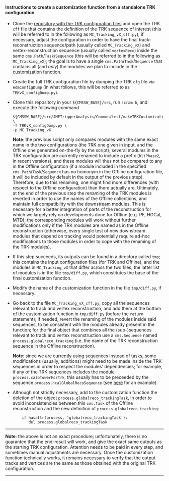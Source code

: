 #### Instructions to create a customization function from a standalone TRK configuration

* Clone the [repository with the TRK configuration files](https://github.com/hevjinyarar/CMS_HLT_Phase2_Tracking)
  and open the TRK `cff` file that contains the definition of the TRK sequence of interest
  (this will be referred to in the following as `MC_Tracking_vX_cff.py`);
  if necessary, adjust the configuration in order to have the final
  track-reconstruction sequence/path (usually called `MC_Tracking_vX`) and vertex-reconstruction sequence (usually called `vertexReco`)
  inside the same `cms.Path`/`Task`/`Sequence` (this will be referred to in the following as `MC_Tracking_vX`);
  the goal is to have a single `cms.Path`/`Task`/`Sequence` that contains
  all (and *only*) the modules we plan to include in the customization function.

* Create the full TRK configuration file by dumping the TRK `cfg` file via `edmConfigDump`
  (in what follows, this will be referred to as `TRKvX_configDump.py`).

* Clone this repository in your `${CMSSW_BASE}/src`, run `scram b`, and execute the following command
  ```
  ${CMSSW_BASE}/src/JMETriggerAnalysis/Common/test/makeTRKCustomizationFunction.sh \
  -f TRKvX_configDump.py \
  -p MC_Tracking_vX
  ```
  **Note**:
  the previous script only compares modules with the same exact name in the two configurations
  (the TRK one given in input, and the Offline one generated on-the-fly by the script);
  several modules in the TRK configuration are currently renamed to include a prefix (`hltPhase2`, in recent versions),
  and these modules will thus not be compared to any in the Offline configuration
  (if a module included in the specified `cms.Path`/`Task`/`Sequence`
  has no homonym in the Offline configuration file,
  it will be included by default in the output of the previous step).
  Therefore, due to this renaming, one might find more differences
  (with respect to the Offline configuration) than there actually are.
  Ultimately, at the end of the previous step
  the renaming of the TRK modules is reverted
  in order to use the names of the Offline collections,
  and maintain full compatibility with the downstream modules.
  This is necessary for a better integration of parts of the reconstruction
  for which we largely rely on developments done for Offline (e.g. PF, HGCal, MTD);
  the corresponding modules will work without further modifications
  only if the TRK modules are named as in the Offline reconstruction
  (otherwise, every single test of new downstream modules that depend on tracking
  would potentially require ad-hoc modifications to those modules
  in order to cope with the renaming of the TRK modules).

* If this step succeeds, its outputs can be found in a directory called `tmp`;
  this contains the input configuration files (for TRK and Offline),
  and the modules in `MC_Tracking_vX` that differ across the two files;
  the latter list of modules is in the file `tmp/diff.py`,
  which constitutes the base of the final customization function.

* Modify the name of the customization function in the file `tmp/diff.py`, if necessary.

* Go back to the file `MC_Tracking_vX_cff.py`,
  copy all the sequences relevant to track and vertex reconstruction,
  and add them at the bottom of the customization function in `tmp/diff.py` (before the `return` statement);
  if needed, revert the renaming of the modules inside said sequences,
  to be consistent with the modules already present in the function;
  for the final object that combines all the (sub-)sequences
  relevant to track and vertex reconstruction
  use a `cms.Sequence` named `process.globalreco_tracking`
  (i.e. the name of the TRK reconstruction sequence in the Offline reconstruction).

  **Note**: since we are currently using sequences instead of tasks,
  some modifications (usually, additions) might need to be made inside the TRK sequences
  in order to respect the modules' dependencies; for example,
  if any of the TRK sequences includes the module `process.caloTowerForTrk`,
  this usually has to be preceeded by the sequence `process.hcalGlobalRecoSequence`
  (see [here](https://github.com/missirol/JMETriggerAnalysis/blob/0b0729437e6563838e790d37dabf4707da834ae4/Common/python/hltPhase2_TRKv06.py#L1166) for an example).

* Although not strictly necessary,
  add to the customization function
  the deletion of the object `process.globalreco_trackingTask`,
  in order to avoid inconsistencies between this `cms.Task` of the Offline reconstruction
  and the new definition of `process.globalreco_tracking`:
  ```
      if hasattr(process, 'globalreco_trackingTask'):
         del process.globalreco_trackingTask
  ```

---------

**Note**:
the above is not an exact procedure; unfortunately,
there is no guarantee that the end-result will work,
and give the exact same outputs as the starting TRK configuration.
Attention needs to be paid in every step,
and sometimes manual adjustments are necessary.
Once the customization function technically works,
it remains necessary to verify that the output tracks and vertices
are the same as those obtained with the original TRK configuration.

---------
